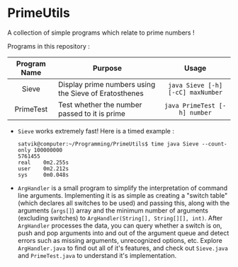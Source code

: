 # PrimeUtils
A collection of simple programs which relate to prime numbers !

Programs in this repository :

| Program Name  | Purpose                                               | Usage                                  |
| :------------:|-------------------------------------------------------|:--------------------------------------:|
| Sieve         | Display prime numbers using the Sieve of Eratosthenes | `java Sieve [-h] [-cC] maxNumber`      |
| PrimeTest     | Test whether the number passed to it is prime         | `java PrimeTest [-h] number`           |

+ `Sieve` works extremely fast! Here is a timed example :
    
    ````    
    satvik@computer:~/Programming/PrimeUtils$ time java Sieve --count-only 100000000
    5761455
    real	0m2.255s
    user	0m2.212s
    sys		0m0.048s
    ````

* `ArgHandler` is a small program to simplify the interpretation of command line arguments. Implementing it is 
as simple as creating a "switch table" (which declares all switches to be used) and passing this, along with the 
arguments (`args[]`) array and the minimum number of arguments (excluding switches) to `ArgHandler(String[], String[][], int)`. 
After `ArgHandler` processes the data, you can query whether a switch is on, push and pop arguments into and out of the argument 
queue and detect errors such as missing arguments, unrecognized options, etc. Explore `ArgHandler.java` to find out all of it's 
features, and check out `Sieve.java` and `PrimeTest.java` to understand it's implementation.
